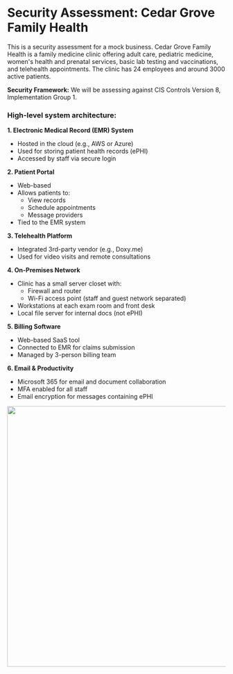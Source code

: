 # Security Assessment: Cedar Grove Family Health

This is a security assessment for a mock business. Cedar Grove Family Health is a family medicine clinic offering adult care, pediatric medicine, women's health and prenatal services, basic lab testing and vaccinations, and telehealth appointments. The clinic has 24 employees and around 3000 active patients.

**Security Framework:** We will be assessing against CIS Controls Version 8, Implementation Group 1.

### High-level system architecture:
**1.	Electronic Medical Record (EMR) System**
* Hosted in the cloud (e.g., AWS or Azure)
* Used for storing patient health records (ePHI)
* Accessed by staff via secure login
  
**2.	Patient Portal**
* Web-based
* Allows patients to:
  * View records
  * Schedule appointments 
  * Message providers
* Tied to the EMR system

**3.	Telehealth Platform**
* Integrated 3rd-party vendor (e.g., Doxy.me)
* Used for video visits and remote consultations

**4.	On-Premises Network**
* Clinic has a small server closet with:
  *	Firewall and router
  * Wi-Fi access point (staff and guest network separated)
* Workstations at each exam room and front desk
* Local file server for internal docs (not ePHI)

**5.	Billing Software**
* Web-based SaaS tool
* Connected to EMR for claims submission
* Managed by 3-person billing team

**6.	Email & Productivity**
* Microsoft 365 for email and document collaboration
* MFA enabled for all staff
* Email encryption for messages containing ePHI



<img src=https://github.com/user-attachments/assets/830457a6-7000-4b6b-8b10-a1471e921eaf width="600"/> 



